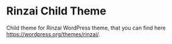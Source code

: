 # Rinzai Child Theme

Child theme for Rinzai WordPress theme, that you can find here <https://wordpress.org/themes/rinzai/>.
